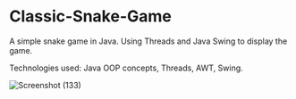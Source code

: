 # Classic-Snake-Game
A simple snake game in Java. Using Threads and Java Swing to display the game.

Technologies used: Java OOP concepts, Threads, AWT, Swing.

![Screenshot (133)](https://user-images.githubusercontent.com/92323695/137641015-6a7b3b4d-e7b1-43da-bbd0-8f5938d3ca69.png)
